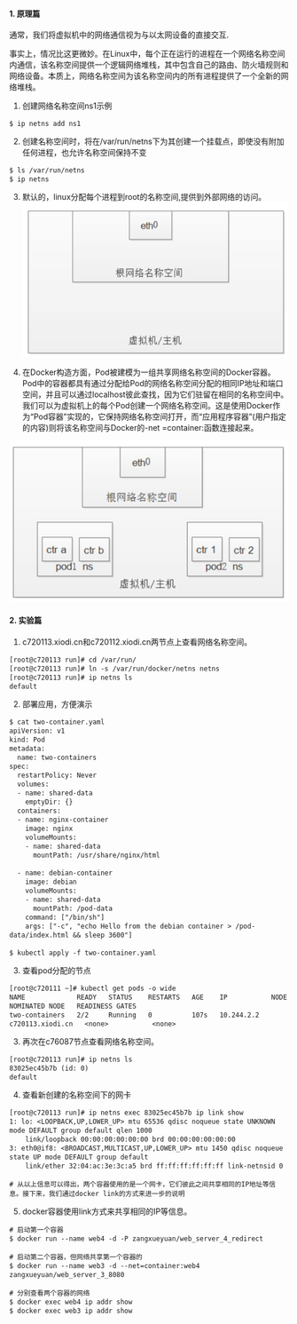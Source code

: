 #### 1. 原理篇
通常，我们将虚拟机中的网络通信视为与以太网设备的直接交互.

事实上，情况比这更微妙。在Linux中，每个正在运行的进程在一个网络名称空间内通信，该名称空间提供一个逻辑网络堆栈，其中包含自己的路由、防火墙规则和网络设备。本质上，网络名称空间为该名称空间内的所有进程提供了一个全新的网络堆栈。

1. 创建网络名称空间ns1示例

```shell
$ ip netns add ns1
```

2. 创建名称空间时，将在/var/run/netns下为其创建一个挂载点，即使没有附加任何进程，也允许名称空间保持不变

```shell
$ ls /var/run/netns
$ ip netns
```

3. 默认的，linux分配每个进程到root的名称空间,提供到外部网络的访问。
![](../uploads/calico/images/m_a30bb0a8d0094c2ce80f4b0f30380547_r.png)

4. 在Docker构造方面，Pod被建模为一组共享网络名称空间的Docker容器。Pod中的容器都具有通过分配给Pod的网络名称空间分配的相同IP地址和端口空间，并且可以通过localhost彼此查找，因为它们驻留在相同的名称空间中。我们可以为虚拟机上的每个Pod创建一个网络名称空间。这是使用Docker作为“Pod容器”实现的，它保持网络名称空间打开，而“应用程序容器”(用户指定的内容)则将该名称空间与Docker的-net =container:函数连接起来。

![](../uploads/calico/images/m_46fdc5a5bc13ada0ff9a12a01b0d8917_r.png)

#### 2. 实验篇

1. c720113.xiodi.cn和c720112.xiodi.cn两节点上查看网络名称空间。

```shell
[root@c720113 run]# cd /var/run/
[root@c720113 run]# ln -s /var/run/docker/netns netns
[root@c720113 run]# ip netns ls
default
```

2. 部署应用，方便演示

```shell
$ cat two-container.yaml
apiVersion: v1
kind: Pod
metadata:
  name: two-containers
spec:
  restartPolicy: Never
  volumes:
  - name: shared-data
    emptyDir: {}
  containers:
  - name: nginx-container
    image: nginx
    volumeMounts:
    - name: shared-data
      mountPath: /usr/share/nginx/html

  - name: debian-container
    image: debian
    volumeMounts:
    - name: shared-data
      mountPath: /pod-data
    command: ["/bin/sh"]
    args: ["-c", "echo Hello from the debian container > /pod-data/index.html && sleep 3600"]

$ kubectl apply -f two-container.yaml
```



3. 查看pod分配的节点

```shell
[root@c720111 ~]# kubectl get pods -o wide
NAME             READY   STATUS    RESTARTS   AGE    IP           NODE               NOMINATED NODE   READINESS GATES
two-containers   2/2     Running   0          107s   10.244.2.2   c720113.xiodi.cn   <none>           <none>
```

3. 再次在c76087节点查看网络名称空间。

```shell
[root@c720113 run]# ip netns ls
83025ec45b7b (id: 0)
default
```

4. 查看新创建的名称空间下的网卡

```shell
[root@c720113 run]# ip netns exec 83025ec45b7b ip link show
1: lo: <LOOPBACK,UP,LOWER_UP> mtu 65536 qdisc noqueue state UNKNOWN mode DEFAULT group default qlen 1000
    link/loopback 00:00:00:00:00:00 brd 00:00:00:00:00:00
3: eth0@if8: <BROADCAST,MULTICAST,UP,LOWER_UP> mtu 1450 qdisc noqueue state UP mode DEFAULT group default 
    link/ether 32:04:ac:3e:3c:a5 brd ff:ff:ff:ff:ff:ff link-netnsid 0

# 从以上信息可以得出，两个容器使用的是一个网卡，它们彼此之间共享相同的IP地址等信息。接下来，我们通过docker link的方式来进一步的说明
```

5. docker容器使用link方式来共享相同的IP等信息。

```shell
# 启动第一个容器
$ docker run --name web4 -d -P zangxueyuan/web_server_4_redirect

# 启动第二个容器，但网络共享第一个容器的
$ docker run --name web3 -d --net=container:web4 zangxueyuan/web_server_3_8080

# 分别查看两个容器的网络
$ docker exec web4 ip addr show
$ docker exec web3 ip addr show
```